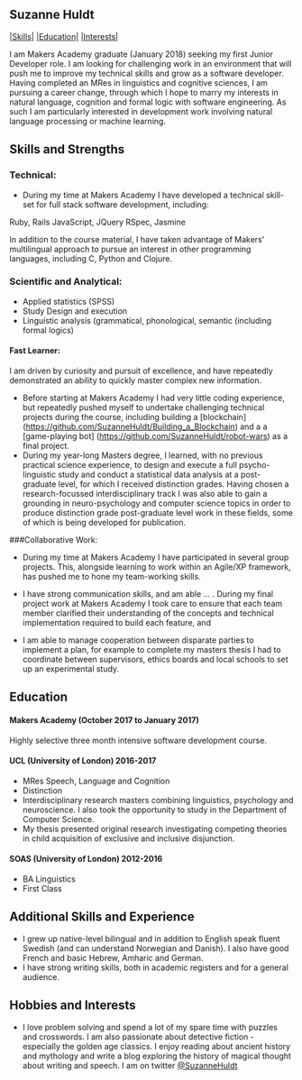 ## Suzanne Huldt

[|Skills|](#skills-and-strengths) [|Education|](#education) [|Interests|](#interests)


I am Makers Academy graduate (January 2018) seeking my first Junior Developer role. I am looking for challenging work in an environment that will push me to improve my technical skills and grow as a software developer. Having completed an MRes in linguistics and cognitive sciences, I am pursuing a career change, through which I hope to marry my interests in natural language, cognition and formal logic with software engineering. As such I am particularly interested in development work involving natural language processing or machine learning.

## Skills and Strengths

### Technical:
- During my time at Makers Academy I have developed a technical skill-set for full stack software development, including:

Ruby, Rails
JavaScript, JQuery
RSpec, Jasmine

In addition to the course material, I have taken advantage of Makers' multilingual approach to pursue an interest in other programming languages, including C, Python and Clojure.

### Scientific and Analytical:
- Applied statistics (SPSS)
- Study Design and execution
- Linguistic analysis (grammatical, phonological, semantic (including formal logics)

#### Fast Learner:
I am driven by curiosity and pursuit of excellence, and have repeatedly demonstrated an ability to quickly master complex new information.
- Before starting at Makers Academy I had very little coding experience, but repeatedly pushed myself to undertake challenging technical projects during the course, including building a [blockchain] (https://github.com/SuzanneHuldt/Building_a_Blockchain) and a a [game-playing bot] (https://github.com/SuzanneHuldt/robot-wars) as a final project.
- During my year-long Masters degree, I learned, with no previous practical science experience, to design and execute a full psycho-linguistic study and conduct a statistical data analysis at a post-graduate level, for which I received distinction grades. Having chosen a research-focussed interdisciplinary track I was also able to gain a grounding in neuro-psychology and computer science topics in order to produce distinction grade post-graduate level work in these fields, some of which is being developed for publication.

###Collaborative Work:
- During my time at Makers Academy I have participated in several group projects. This, alongside learning to work within an Agile/XP framework, has pushed me to hone my team-working skills.
- I have strong communication skills, and am able ... . During my final project work at Makers Academy I took care to ensure that each team member clarified their understanding of the concepts and technical implementation required to build each feature, and

- I am able to manage cooperation between disparate parties to implement a plan, for example to complete my masters thesis I had to coordinate between supervisors, ethics boards and local schools to set up an experimental study.


## Education

#### Makers Academy (October 2017 to January 2017)

Highly selective three month intensive software development course.

#### UCL (University of London) 2016-2017

- MRes Speech, Language and Cognition
- Distinction
- Interdisciplinary research masters combining linguistics, psychology and neuroscience. I also took the opportunity to study in the Department of Computer Science.
- My thesis presented original research investigating competing theories in child acquisition of exclusive and inclusive disjunction.

#### SOAS (University of London) 2012-2016

- BA Linguistics
- First Class

## Additional Skills and Experience
- I grew up native-level bilingual and in addition to English speak fluent Swedish (and can understand Norwegian and Danish). I also have good French and basic Hebrew, Amharic and German.
- I have strong writing skills, both in academic registers and for a general audience.

## Hobbies and Interests
- I love problem solving and spend a lot of my spare time with puzzles and crosswords. I am also passionate about detective fiction - especially the golden age classics. I enjoy reading about
ancient history and mythology and write a blog exploring the history of magical thought about writing and speech. I am on twitter [@SuzanneHuldt](https://twitter.com/SuzanneHuldt)
